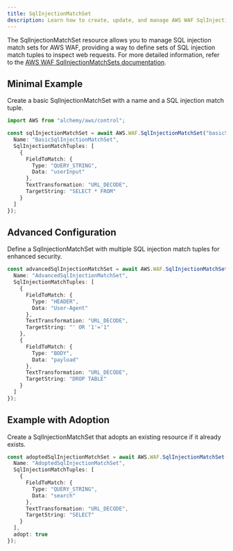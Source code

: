 ```yaml
---
title: SqlInjectionMatchSet
description: Learn how to create, update, and manage AWS WAF SqlInjectionMatchSets using Alchemy Cloud Control.
---
```


The SqlInjectionMatchSet resource allows you to manage SQL injection match sets for AWS WAF, providing a way to define sets of SQL injection match tuples to inspect web requests. For more detailed information, refer to the [AWS WAF SqlInjectionMatchSets documentation](https://docs.aws.amazon.com/waf/latest/userguide/).

## Minimal Example

Create a basic SqlInjectionMatchSet with a name and a SQL injection match tuple.

```ts
import AWS from "alchemy/aws/control";

const sqlInjectionMatchSet = await AWS.WAF.SqlInjectionMatchSet("basicSqlInjectionMatchSet", {
  Name: "BasicSqlInjectionMatchSet",
  SqlInjectionMatchTuples: [
    {
      FieldToMatch: {
        Type: "QUERY_STRING",
        Data: "userInput"
      },
      TextTransformation: "URL_DECODE",
      TargetString: "SELECT * FROM"
    }
  ]
});
```

## Advanced Configuration

Define a SqlInjectionMatchSet with multiple SQL injection match tuples for enhanced security.

```ts
const advancedSqlInjectionMatchSet = await AWS.WAF.SqlInjectionMatchSet("advancedSqlInjectionMatchSet", {
  Name: "AdvancedSqlInjectionMatchSet",
  SqlInjectionMatchTuples: [
    {
      FieldToMatch: {
        Type: "HEADER",
        Data: "User-Agent"
      },
      TextTransformation: "URL_DECODE",
      TargetString: "' OR '1'='1"
    },
    {
      FieldToMatch: {
        Type: "BODY",
        Data: "payload"
      },
      TextTransformation: "URL_DECODE",
      TargetString: "DROP TABLE"
    }
  ]
});
```

## Example with Adoption

Create a SqlInjectionMatchSet that adopts an existing resource if it already exists.

```ts
const adoptedSqlInjectionMatchSet = await AWS.WAF.SqlInjectionMatchSet("adoptedSqlInjectionMatchSet", {
  Name: "AdoptedSqlInjectionMatchSet",
  SqlInjectionMatchTuples: [
    {
      FieldToMatch: {
        Type: "QUERY_STRING",
        Data: "search"
      },
      TextTransformation: "URL_DECODE",
      TargetString: "SELECT"
    }
  ],
  adopt: true
});
```